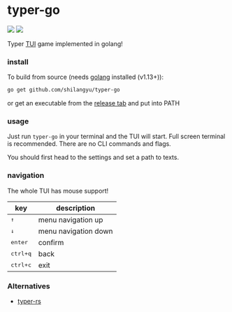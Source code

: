 # typer-go

[![](https://goreportcard.com/badge/github.com/shilangyu/typer-go)](https://goreportcard.com/report/github.com/shilangyu/typer-go)
![](https://github.com/shilangyu/typer-go/workflows/ci/badge.svg)

Typer [TUI](https://en.wikipedia.org/wiki/Text-based_user_interface) game implemented in golang!

### install

To build from source (needs [golang](https://golang.org/dl/) installed (v1.13+)):

```sh
go get github.com/shilangyu/typer-go
```

or get an executable from the [release tab](https://github.com/shilangyu/typer-go/releases) and put into PATH

### usage

Just run `typer-go` in your terminal and the TUI will start. Full screen terminal is recommended. There are no CLI commands and flags.

You should first head to the settings and set a path to texts.

### navigation

The whole TUI has mouse support!

| key               | description          |
| ----------------- | -------------------- |
| <kbd>↑</kbd>      | menu navigation up   |
| <kbd>↓</kbd>      | menu navigation down |
| <kbd>enter</kbd>  | confirm              |
| <kbd>ctrl+q</kbd> | back                 |
| <kbd>ctrl+c</kbd> | exit                 |

### Alternatives

- [typer-rs](https://github.com/krawieck/typer-rs)

